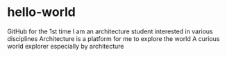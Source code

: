 # hello-world
GitHub for the 1st time
I am an architecture student interested in various disciplines
Architecture is a platform for me to explore the world
A curious world explorer especially by architecture
